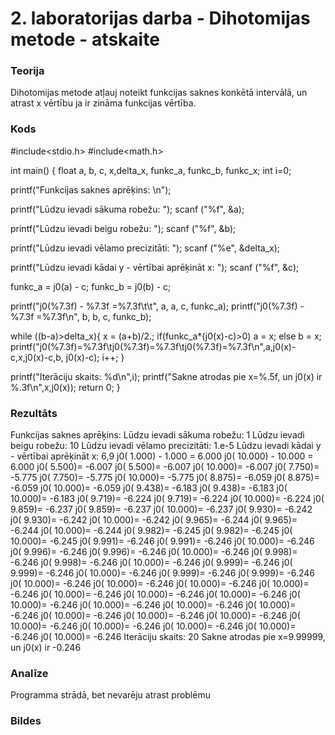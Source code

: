 # 2. laboratorijas darba - Dihotomijas metode  - atskaite

### Teorija
Dihotomijas metode atļauj noteikt funkcijas saknes konkētā intervālā, un atrast x vērtību ja ir zināma funkcijas vērtība.
### Kods
#include<stdio.h>
#include<math.h>

int main() {
 float a, b, c, x,delta_x, funkc_a, funkc_b, funkc_x;
 int i=0;

 printf("Funkcijas saknes aprēķins: \n");

 printf("Lūdzu ievadi sākuma robežu: ");
 scanf ("%f", &a);

 printf("Lūdzu ievadi beigu robežu: ");
 scanf ("%f", &b);

 printf("Lūdzu ievadi vēlamo precizitāti: ");
 scanf ("%e", &delta_x);

 printf("Lūdzu ievadi kādai  y - vērtībai  aprēķināt x: ");
 scanf ("%f", &c);

 funkc_a = j0(a) - c;
 funkc_b = j0(b) - c;

 printf("j0(%7.3f) - %7.3f =%7.3f\t\t", a, a, c, funkc_a);
 printf("j0(%7.3f) - %7.3f =%7.3f\n", b, b, c, funkc_b);

 while ((b-a)>delta_x){
  x = (a+b)/2.;
  if(funkc_a*(j0(x)-c)>0)
  a = x;
  else
  b = x;
  printf("j0(%7.3f)=%7.3f\tj0(%7.3f)=%7.3f\tj0(%7.3f)=%7.3f\n",a,j0(x)-c,x,j0(x)-c,b, j0(x)-c);
  i++;
 }

 printf("Iterāciju skaits: %d\n",i);
 printf("Sakne atrodas pie x=%.5f, un j0(x) ir %.3f\n",x,j0(x));
 return 0;
}
### Rezultāts
Funkcijas saknes aprēķins: 
Lūdzu ievadi sākuma robežu: 1
Lūdzu ievadi beigu robežu: 10
Lūdzu ievadi vēlamo precizitāti: 1.e-5
Lūdzu ievadi kādai  y - vērtībai  aprēķināt x: 6,9
j0(  1.000) -   1.000 =  6.000          j0( 10.000) -  10.000 =  6.000
j0(  5.500)= -6.007    j0(  5.500)= -6.007    j0( 10.000)= -6.007
j0(  7.750)= -5.775    j0(  7.750)= -5.775    j0( 10.000)= -5.775
j0(  8.875)= -6.059    j0(  8.875)= -6.059    j0( 10.000)= -6.059
j0(  9.438)= -6.183    j0(  9.438)= -6.183    j0( 10.000)= -6.183
j0(  9.719)= -6.224    j0(  9.719)= -6.224    j0( 10.000)= -6.224
j0(  9.859)= -6.237    j0(  9.859)= -6.237    j0( 10.000)= -6.237
j0(  9.930)= -6.242    j0(  9.930)= -6.242    j0( 10.000)= -6.242
j0(  9.965)= -6.244    j0(  9.965)= -6.244    j0( 10.000)= -6.244
j0(  9.982)= -6.245    j0(  9.982)= -6.245    j0( 10.000)= -6.245
j0(  9.991)= -6.246    j0(  9.991)= -6.246    j0( 10.000)= -6.246
j0(  9.996)= -6.246    j0(  9.996)= -6.246    j0( 10.000)= -6.246
j0(  9.998)= -6.246    j0(  9.998)= -6.246    j0( 10.000)= -6.246
j0(  9.999)= -6.246    j0(  9.999)= -6.246    j0( 10.000)= -6.246
j0(  9.999)= -6.246    j0(  9.999)= -6.246    j0( 10.000)= -6.246
j0( 10.000)= -6.246    j0( 10.000)= -6.246    j0( 10.000)= -6.246
j0( 10.000)= -6.246    j0( 10.000)= -6.246    j0( 10.000)= -6.246
j0( 10.000)= -6.246    j0( 10.000)= -6.246    j0( 10.000)= -6.246
j0( 10.000)= -6.246    j0( 10.000)= -6.246    j0( 10.000)= -6.246
j0( 10.000)= -6.246    j0( 10.000)= -6.246    j0( 10.000)= -6.246
j0( 10.000)= -6.246   j0( 10.000)= -6.246    j0( 10.000)= -6.246
Iterāciju skaits: 20
Sakne atrodas pie x=9.99999, un j0(x) ir -0.246

### Analīze
Programma strādā, bet nevarēju atrast problēmu
### Bildes
